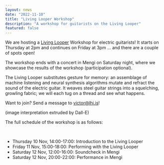 ```yaml
---
layout: news
date: "2022-11-10"
title: "Living Looper Workshop"
description: "A workshop for guitarists on the Living Looper"
featured: false
---
```


<script>
  import CaptionedImage from "../../components/Images/CaptionedImage.svelte"
</script>


<CaptionedImage
  src="news/livinglooper.jpg"
  alt="Intelligent Instruments Lab are giving a workshop on the Living Looper."
  caption="An AI generated interpretation of the Living Looper."
/>

We are hosting a <a href="/research/livinglooper">Living Looper</a> Workshop for electric guitarists! It starts on Thursday at 2pm and continues on Friday at 3pm ... and there are a couple of spots open! 

The workshop ends with a concert in Mengi on Saturday night, where we showcase the results of the workshop (participation optional). 

The Living Looper substitutes gesture for memory: an assemblage of machine listening and neural synthesis algorithms mutate and refract the sound of the electric guitar. It weaves steel guitar strings into a squelching, growling fabric; we will each tug on a thread and see what happens.

Want to join? Send a message to victor@lhi.is!

(image interpretation extruded by Dall-E)

The full schedule of the workshop is as follows:

<br>

<ul>
  <li>Thursday 10 Nov, 14:00-17:00: Introduction to the Living Looper</li>
  <li>Friday 11 Nov, 15:00-18:00: Performing with the Living Looper</li>
  <li>Saturday 12 Nov, 12:00-16:00: Soundcheck in Mengi</li>
  <li>Saturday 12 Nov, 20:00-22:00: Performance in Mengi</li>
</ul>

<br>
